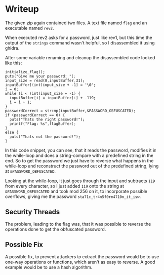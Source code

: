 # Writeup
The given zip again contained two files. A text file named `flag` and an executable named `rev2`.

When executed rev2 asks for a password, just like rev1, but this time the output of the `strings` command wasn't helpful, so I disassembled it using ghidra.

After some variable renaming and cleanup the disassembled code looked like this:
```
initialize_flag();
puts("Give me your password: ");
input_size = read(0,inputBuffer,31);
inputBuffer[(int)input_size + -1] = '\0';
i = 0;
while (i < (int)input_size + -1) {
  inputBuffer[i] = inputBuffer[i] + -119;
  i = i + 1;
}
passwordCorrect = strcmp(inputBuffer,&PASSWORD_OBFUSCATED);
if (passwordCorrect == 0) {
  puts("Thats the right password!");
  printf("Flag: %s",flagBuffer);
}
else {
  puts("Thats not the password!");
}
```
In this code snippet, you can see, that it reads the password, modifies it in the while-loop and does a string-compare with a predefined string in the end. So to get the password we just have to reverse what happens in the while-loop and reconstruct the password out of the predefined string, lying at `&PASSWORD_OBFUSCATED`.

Looking at the while-loop, it just goes through the input and subtracts `119` from every character, so I just added `119` onto the string at `&PASSWORD_OBFUSCATED` and took mod 256 on it, to incorporate possible overflows, giving me the password `sta71c_tr4n5f0rm4710n_it_isw`.

## Security Threads
The problem, leading to the flag was, that it was possible to reverse the operations done to get the obfuscated password.

## Possible Fix
A possible fix, to prevent attackers to extract the password would be to use one-way operations or functions, which aren't as easy to reverse. A good example would be to use a hash algorithm.